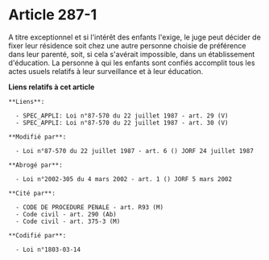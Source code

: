 # Article 287-1

A titre exceptionnel et si l'intérêt des enfants l'exige, le juge peut décider de fixer leur résidence soit chez une autre
personne choisie de préférence dans leur parenté, soit, si cela s'avérait impossible, dans un établissement d'éducation. La
personne à qui les enfants sont confiés accomplit tous les actes usuels relatifs à leur surveillance et à leur éducation.

**Liens relatifs à cet article**

	**Liens**:

	  - SPEC_APPLI: Loi n°87-570 du 22 juillet 1987 - art. 29 (V)
	  - SPEC_APPLI: Loi n°87-570 du 22 juillet 1987 - art. 30 (V)

	**Modifié par**:

	  - Loi n°87-570 du 22 juillet 1987 - art. 6 () JORF 24 juillet 1987

	**Abrogé par**:

	  - Loi n°2002-305 du 4 mars 2002 - art. 1 () JORF 5 mars 2002

	**Cité par**:

	  - CODE DE PROCEDURE PENALE - art. R93 (M)
	  - Code civil - art. 290 (Ab)
	  - Code civil - art. 375-3 (M)

	**Codifié par**:

	  - Loi n°1803-03-14
